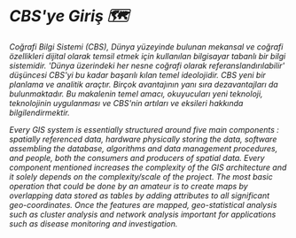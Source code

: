 # *CBS'ye Giriş 🗺️*

*Coğrafi Bilgi Sistemi (CBS), Dünya yüzeyinde bulunan mekansal ve coğrafi özellikleri dijital olarak temsil etmek için kullanılan bilgisayar tabanlı bir bilgi sistemidir.
'Dünya üzerindeki her nesne coğrafi olarak referanslandırılabilir' düşüncesi CBS'yi bu kadar başarılı kılan temel ideolojidir. CBS yeni bir planlama ve analitik araçtır. Birçok avantajının yanı sıra dezavantajları da bulunmaktadır. Bu makalenin temel amacı, okuyucuları yeni teknoloji, teknolojinin uygulanması ve CBS'nin artıları ve eksileri hakkında bilgilendirmektir.*

*Every GIS system is essentially structured around five main components : spatially referenced data, hardware physically storing the data, software assembling the
database, algorithms and data management procedures, and people, both the consumers and producers of spatial data. Every component mentioned increases the
complexity of the GIS architecture and it solely depends on the complexity/scale of the project. The most basic operation that could be done by an amateur is to
create maps by overlapping data stored as tables by adding attributes to all significant geo-coordinates. Once the features are mapped, geo-statistical analysis
such as cluster analysis and network analysis important for applications such as disease monitoring and investigation.*


